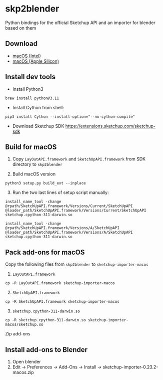 # skp2blender

Python bindings for the official Sketchup API and an importer for blender based on them

## Download

- [macOS (Intel)](https://github.com/prongbang/skp2blender/raw/master/add-ons/sketchup-importer-0.23.2-macos-intel.zip)
- [macOS (Apple Silicon)](https://github.com/prongbang/skp2blender/raw/master/add-ons/sketchup-importer-0.23.2-macos-arch64.zip)

## Install dev tools

- Install Python3 

```shell
brew install python@3.11
```

- Install Cython from shell: 

```shell
pip3 install Cython --install-option="--no-cython-compile"
```

- Download Sketchup SDK https://extensions.sketchup.com/sketchup-sdk

## Build for macOS

1. Copy `LayOutAPI.framework` and `SketchUpAPI.framework` from SDK directory to `skp2blender`

2. Build macOS version

```shell 
python3 setup.py build_ext --inplace
```

3. Run the two last lines of setup script manually: 

```shell
install_name_tool -change @rpath/SketchUpAPI.framework/Versions/Current/SketchUpAPI @loader_path/SketchUpAPI.framework/Versions/Current/SketchUpAPI sketchup.cpython-311-darwin.so 
```

```shell
install_name_tool -change @rpath/SketchUpAPI.framework/Versions/A/SketchUpAPI @loader_path/SketchUpAPI.framework/Versions/A/SketchUpAPI sketchup.cpython-311-darwin.so
```

## Pack add-ons for macOS

Copy the following files from `skp2blender` to `sketchup-importer-macos`

1. `LayOutAPI.framework` 

```shell
cp -R LayOutAPI.framework sketchup-importer-macos
```

2. `SketchUpAPI.framework` 

```shell
cp -R SketchUpAPI.framework sketchup-importer-macos
```

3. `sketchup.cpython-311-darwin.so`

```shell
cp -R sketchup.cpython-311-darwin.so sketchup-importer-macos/sketchup.so
```

Zip add-ons

## Install add-ons to Blender

1. Open blender
2. Edit -> Preferences -> Add-Ons -> Install -> sketchup-importer-0.23.2-macos.zip

